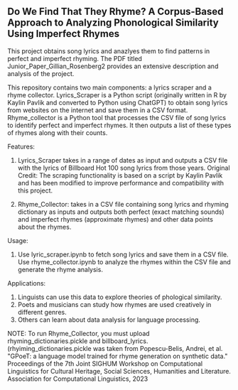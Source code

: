 ## Do We Find That They Rhyme? A Corpus-Based Approach to Analyzing Phonological Similarity Using Imperfect Rhymes
This project obtains song lyrics and anazlyes them to find patterns in perfect and imperfect rhyming.  The PDF titled Junior_Paper_Gillian_Rosenberg2 provides an extensive description and analysis of the project.

This repository contains two main components: a lyrics scraper and a rhyme collector. Lyrics_Scraper is a Python script (originally written in R by Kaylin Pavlik and converted to Python using ChatGPT) to obtain song lyrics from websites on the internet and save them in a CSV format. Rhyme_collector is a Python tool that processes the CSV file of song lyrics to identify perfect and imperfect rhymes. It then outputs a list of these types of rhymes along with their counts.

Features:
1. Lyrics_Scraper takes in a range of dates as input and outputs a CSV file with the lyrics of Billboard Hot 100 song lyrics from those years. Original Credit: The scraping functionality is based on a script by Kaylin Pavlik and has been modified to improve performance and compatibility with this project.

3. Rhyme_Collector: takes in a CSV file containing song lyrics and rhyming dictionary as inputs and outputs both perfect (exact matching sounds) and imperfect rhymes (approximate rhymes) and other data points about the rhymes. 

Usage: 
1. Use lyric_scraper.ipynb to fetch song lyrics and save them in a CSV file. Use rhyme_collector.ipynb to analyze the rhymes within the CSV file and generate the rhyme analysis.

Applications:
1. Linguists can use this data to explore theories of phological similarity. 
2. Poets and musicians can study how rhymes are used creatively in different genres.
3. Others can learn about data analysis for language processing.


NOTE: To run Rhyme_Collector, you must upload rhyming_dictionaries.pickle and billboard_lyrics. (rhyiming_dictionaries.pickle was taken from Popescu-Belis, Andrei, et al. "GPoeT: a language model trained for rhyme generation on synthetic data." Proceedings of the 7th Joint SIGHUM Workshop on Computational Linguistics for Cultural Heritage, Social Sciences, Humanities and Literature. Association for Computational Linguistics, 2023
